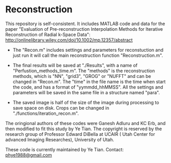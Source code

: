 # Reconstruction

This repository is self-consistent. It includes MATLAB code and data for the paper "Evaluation of Pre-reconstruction Interpolation Methods for Iterative Reconstruction of Radial k-Space Data": http://onlinelibrary.wiley.com/doi/10.1002/mp.12357/abstract


- The "Recon.m" includes settings and parameters for reconstuction and just run it will call the main reconstruction function "Reconstruction.m".

- The final results will be saved at "./Results", with a name of "Perfustion_methods_time.m". The "methods" is the reconstruction methods, which is "NN", "grid3", "GROG" or "NUFFT" and can be changed in "Recon.m". The "time" in the file name is the time when start the code, and has a format of "yymmdd_hhMMSS". All the settings and parameters will be saved in the same file in a structure named "para".

- The saved image is half of the size of the image during processing to save space on disk. Crops can be changed in "./functions/iteration_recon.m".

The oringional authors of these codes were Ganesh Adluru and KC Erb, and then modified to fit this study by Ye Tian. The copyright is reserved by the research group of Professor Edward DiBella at UCAIR ( Utah Center for advanced Imaging Researches), University of Utah.

These code is currently maintained by Ye Tian.
Contact: phye1988@gmail.com
